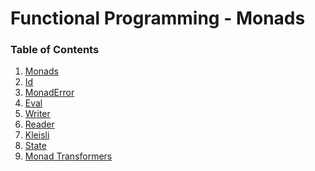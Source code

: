 <h1>Functional Programming - Monads</h1>

<h3>Table of Contents</h3>

  1. [Monads](lesson4_1_monads.md)
  2. [Id](lesson4_2_id.md)
  3. [MonadError](lesson4_3_monad_error.md)
  4. [Eval](lesson4_4_eval.md)
  5. [Writer](lesson4_5_writer.md)
  6. [Reader](lesson4_6_reader.md)
  7. [Kleisli](lesson4_7_kleisli.md)
  8. [State](lesson4_8_state.md)
  9. [Monad Transformers](lesson4_9_monad_transformers.md)